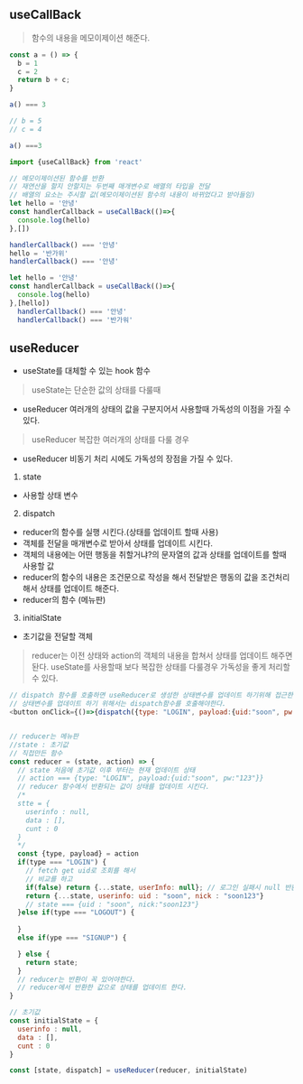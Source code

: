 ## useCallBack
> 함수의 내용을 메모이제이션 해준다. 

```js
const a = () => {
  b = 1
  c = 2
  return b + c;
}

a() === 3

// b = 5
// c = 4

a() ===3

import {useCallBack} from 'react'

// 메모이제이션된 함수를 반환
// 재연산을 할지 안할지는 두번째 매개변수로 배열의 타입을 전달
// 배열의 요소는 주시할 값(메모이제이션된 함수의 내용이 바뀌었다고 받아들임)
let hello = '안녕'    
const handlerCallback = useCallBack(()=>{
  console.log(hello)
},[])

handlerCallback() === '안녕'
hello = '반가위'
handlerCallback() === '안녕'

let hello = '안녕'    
const handlerCallback = useCallBack(()=>{
  console.log(hello)
},[hello])
  handlerCallback() === '안녕' 
  handlerCallback() === '반가워' 

```

## useReducer
- useState를 대체할 수 있는 hook 함수
> useState는 단순한 값의 상태를 다룰때
- useReducer 여러개의 상태의 값을 구분지어서 사용할때 가독성의 이점을 가질 수 있다.
> useReducer 복잡한 여러개의 상태를 다룰 경우
- useReducer 비동기 처리 시에도 가독성의 장점을 가질 수 있다.

1. state
  - 사용할 상태 변수
2. dispatch
  - reducer의 함수를 실행 시킨다.(상태를 업데이트 할때 사용)
  - 객체를 전달을 매개변수로 받아서 상태를 업데이트 시킨다.
  - 객체의 내용에는 어떤 행동을 취할거냐?의 문자열의 값과 상태를 업데이트를 할때 사용할 값
  - reducer의 함수의 내용은 조건문으로 작성을 해서 전달받은 행동의 값을 조건처리해서 상태를 업데이트 해준다.
  - reducer의 함수 (메뉴판)
3. initialState
  - 초기값을 전달할 객체

> reducer는 이전 상태와 action의 객체의 내용을 합쳐서 상태를 업데이트 해주면 돤다.
> useState를 사용할때 보다 복잡한 상태를 다룰경우 가독성을 좋게 처리할 수 있다.

```js
// dispatch 함수를 호출하면 useReducer로 생성한 상태변수를 업데이트 하기위해 접근한다.
// 상태변수를 업데이트 하기 위해서는 dispatch함수를 호출해야한다.
<button onClick={()=>{dispatch({type: "LOGIN", payload:{uid:"soon", pw:"123"}})}}>클릭</button>


// reducer는 메뉴판
//state : 초기값
// 직접만든 함수
const reducer = (state, action) => {
  // state 처음에 초기값 이후 부터는 현재 업데이트 상태
  // action === {type: "LOGIN", payload:{uid:"soon", pw:"123"}}
  // reducer 함수에서 반환되는 값이 상태를 업데이트 시킨다.
  /*
  stte = {
    userinfo : null,
    data : [],
    cunt : 0
  }
  */
  const {type, payload} = action
  if(type === "LOGIN") {
    // fetch get uid로 조회를 해서 
    // 비교를 하고 
    if(false) return {...state, userInfo: null}; // 로그인 실패시 null 반환
    return {...state, userinfo: uid : "soon", nick : "soon123"}
    // state === {uid : "soon", nick:"soon123"}
  }else if(type === "LOGOUT") {
    
  }
  else if(ype === "SIGNUP") {

  } else {
    return state;
  }
  // reducer는 반환이 꼭 있어야한다.
  // reducer에서 반환한 값으로 상태를 업데이트 한다.
}

// 초기값
const initialState = {
  userinfo : null,
  data : [],
  cunt : 0
}

const [state, dispatch] = useReducer(reducer, initialState)
```


